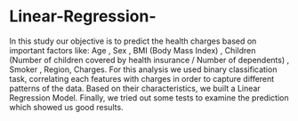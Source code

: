 # Linear-Regression-
In this study our objective is to predict the health charges based on important factors like:  Age , Sex , BMI (Body Mass Index) , Children (Number of children covered by health insurance / Number of dependents) , Smoker , Region, Charges. For this analysis we used binary classification task, correlating each features with charges in order to capture different patterns of the data. Based on their characteristics, we built a Linear Regression Model. Finally, we tried out some tests to examine the prediction which showed us good results.
